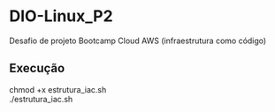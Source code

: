 # DIO-Linux_P2
Desafio de projeto Bootcamp Cloud AWS (infraestrutura como código)

## Execução
chmod +x estrutura_iac.sh  
./estrutura_iac.sh

